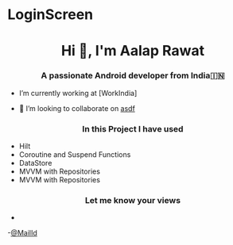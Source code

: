 # LoginScreen

<h1 align="center">Hi 👋, I'm Aalap Rawat</h1>
<h3 align="center">A passionate Android developer from India🇮🇳</h3>

- I’m currently working at [WorkIndia]

- 👯 I’m looking to collaborate on [asdf](adfs)

<h3 align="center">In this Project I have used </h3>

- Hilt
- Coroutine and Suspend Functions
- DataStore
- MVVM with Repositories
- MVVM with Repositories

<h3 align="center">Let me know your views</h3>

-
-[@MailId](aalaprawatdurg@gmail.com) 
